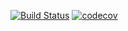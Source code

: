 [![Build Status](https://travis-ci.org/canassa/falcor-python.svg?branch=master)](https://travis-ci.org/canassa/falcor-python)
[![codecov](https://codecov.io/gh/canassa/falcor-python/branch/master/graph/badge.svg)](https://codecov.io/gh/canassa/falcor-python)
